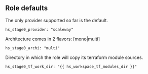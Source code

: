 
```{include} ../../../roles/stage0/README.md
```

## Role defaults

The only provider supported so far is the default.

```
hs_stage0_provider: "scaleway"
```

Architecture comes in 2 flavors: [mono|multi]
```
hs_stage0_archi: "multi"
```

Directory in which the role will copy its terraform module sources.
```
hs_stage0_tf_work_dir: "{{ hs_workspace_tf_modules_dir }}"
